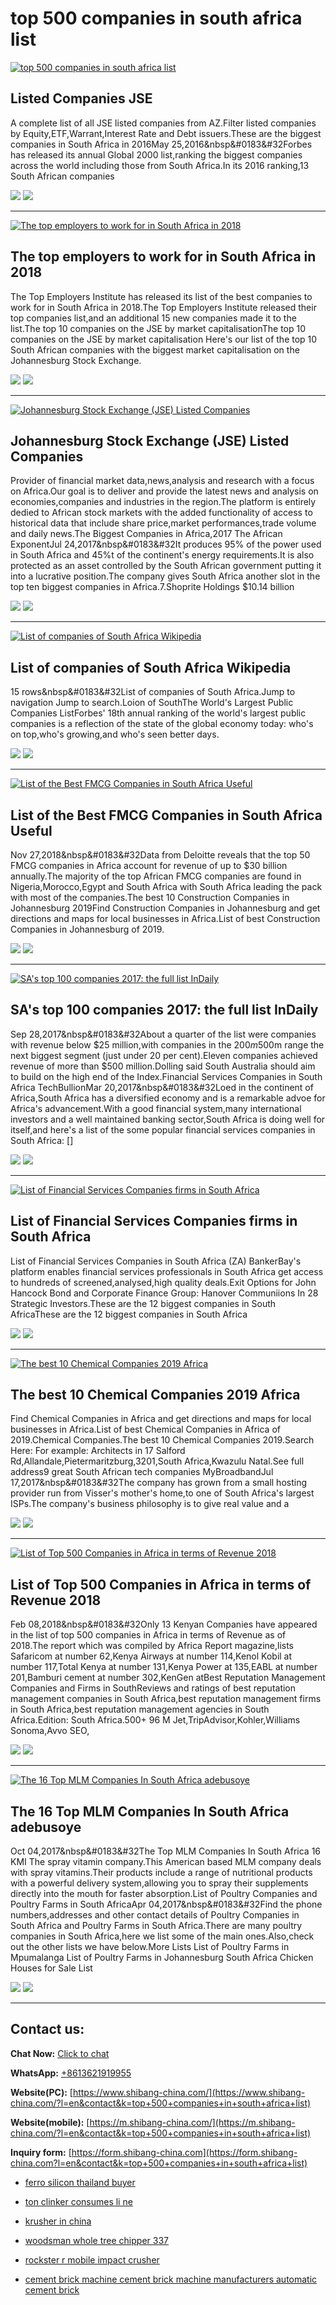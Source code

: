 # top 500 companies in south africa list

<a href="https://swt.shibang-china.com/?l=en&img&k=top+500+companies+in+south+africa+list" target="_blank">![top 500 companies in south africa list](http://static.shibang-china.com/all-800x300/1427.jpg)</a>

## Listed Companies JSE
A complete list of all JSE listed companies from AZ.Filter listed companies by Equity,ETF,Warrant,Interest Rate and Debt issuers.These are the biggest companies in South Africa in 2016May 25,2016&nbsp&#0183&#32Forbes has released its annual Global 2000 list,ranking the biggest companies across the world including those from South Africa.In its 2016 ranking,13 South African companies


<a href="https://whatsapp.shibangsoft.com/WhatsApp.php" target="_blank" title="WhatsApp">![](http://static.shibang-china.com/icon/whatsapp.png)</a> <a href="https://swt.shibang-china.com/?l=en&icon&k=top+500+companies+in+south+africa+list" target="_blank">![](http://static.shibang-china.com/icon/chat-en.png)</a>

---

<a href="https://swt.shibang-china.com/?l=en&img&k=top+500+companies+in+south+africa+list" target="_blank">![The top employers to work for in South Africa in 2018](http://static.shibang-china.com/all-800x300/284.jpg)</a>

## The top employers to work for in South Africa in 2018
The Top Employers Institute has released its list of the best companies to work for in South Africa in 2018.The Top Employers Institute released their top companies list,and an additional 15 new companies made it to the list.The top 10 companies on the JSE by market capitalisationThe top 10 companies on the JSE by market capitalisation Here's our list of the top 10 South African companies with the biggest market capitalisation on the Johannesburg Stock Exchange.


<a href="https://whatsapp.shibangsoft.com/WhatsApp.php" target="_blank" title="WhatsApp">![](http://static.shibang-china.com/icon/whatsapp.png)</a> <a href="https://swt.shibang-china.com/?l=en&icon&k=top+500+companies+in+south+africa+list" target="_blank">![](http://static.shibang-china.com/icon/chat-en.png)</a>

---

<a href="https://swt.shibang-china.com/?l=en&img&k=top+500+companies+in+south+africa+list" target="_blank">![Johannesburg Stock Exchange (JSE) Listed Companies](http://static.shibang-china.com/all-800x300/1273.jpg)</a>

## Johannesburg Stock Exchange (JSE) Listed Companies
Provider of financial market data,news,analysis and research with a focus on Africa.Our goal is to deliver and provide the latest news and analysis on economies,companies and industries in the region.The platform is entirely dedied to African stock markets with the added functionality of access to historical data that include share price,market performances,trade volume and daily news.The Biggest Companies in Africa,2017 The African ExponentJul 24,2017&nbsp&#0183&#32It produces 95% of the power used in South Africa and 45%t of the continent's energy requirements.It is also protected as an asset controlled by the South African government putting it into a lucrative position.The company gives South Africa another slot in the top ten biggest companies in Africa.7.Shoprite Holdings $10.14 billion


<a href="https://whatsapp.shibangsoft.com/WhatsApp.php" target="_blank" title="WhatsApp">![](http://static.shibang-china.com/icon/whatsapp.png)</a> <a href="https://swt.shibang-china.com/?l=en&icon&k=top+500+companies+in+south+africa+list" target="_blank">![](http://static.shibang-china.com/icon/chat-en.png)</a>

---

<a href="https://swt.shibang-china.com/?l=en&img&k=top+500+companies+in+south+africa+list" target="_blank">![List of companies of South Africa Wikipedia](http://static.shibang-china.com/all-800x300/88.jpg)</a>

## List of companies of South Africa Wikipedia
15 rows&nbsp&#0183&#32List of companies of South Africa.Jump to navigation Jump to search.Loion of SouthThe World's Largest Public Companies ListForbes' 18th annual ranking of the world's largest public companies is a reflection of the state of the global economy today: who's on top,who's growing,and who's seen better days.


<a href="https://whatsapp.shibangsoft.com/WhatsApp.php" target="_blank" title="WhatsApp">![](http://static.shibang-china.com/icon/whatsapp.png)</a> <a href="https://swt.shibang-china.com/?l=en&icon&k=top+500+companies+in+south+africa+list" target="_blank">![](http://static.shibang-china.com/icon/chat-en.png)</a>

---

<a href="https://swt.shibang-china.com/?l=en&img&k=top+500+companies+in+south+africa+list" target="_blank">![List of the Best FMCG Companies in South Africa Useful](http://static.shibang-china.com/all-800x300/585.jpg)</a>

## List of the Best FMCG Companies in South Africa Useful
Nov 27,2018&nbsp&#0183&#32Data from Deloitte reveals that the top 50 FMCG companies in Africa account for revenue of up to $30 billion annually.The majority of the top African FMCG companies are found in Nigeria,Morocco,Egypt and South Africa with South Africa leading the pack with most of the companies.The best 10 Construction Companies in Johannesburg 2019Find Construction Companies in Johannesburg and get directions and maps for local businesses in Africa.List of best Construction Companies in Johannesburg of 2019.


<a href="https://whatsapp.shibangsoft.com/WhatsApp.php" target="_blank" title="WhatsApp">![](http://static.shibang-china.com/icon/whatsapp.png)</a> <a href="https://swt.shibang-china.com/?l=en&icon&k=top+500+companies+in+south+africa+list" target="_blank">![](http://static.shibang-china.com/icon/chat-en.png)</a>

---

<a href="https://swt.shibang-china.com/?l=en&img&k=top+500+companies+in+south+africa+list" target="_blank">![SA's top 100 companies 2017: the full list InDaily](http://static.shibang-china.com/all-800x300/1032.jpg)</a>

## SA's top 100 companies 2017: the full list InDaily
Sep 28,2017&nbsp&#0183&#32About a quarter of the list were companies with revenue below $25 million,with companies in the $200m$500m range the next biggest segment (just under 20 per cent).Eleven companies achieved revenue of more than $500 million.Dolling said South Australia should aim to build on the high end of the Index.Financial Services Companies in South Africa TechBullionMar 20,2017&nbsp&#0183&#32Loed in the continent of Africa,South Africa has a diversified economy and is a remarkable advoe for Africa's advancement.With a good financial system,many international investors and a well maintained banking sector,South Africa is doing well for itself,and here's a list of the some popular financial services companies in South Africa: []


<a href="https://whatsapp.shibangsoft.com/WhatsApp.php" target="_blank" title="WhatsApp">![](http://static.shibang-china.com/icon/whatsapp.png)</a> <a href="https://swt.shibang-china.com/?l=en&icon&k=top+500+companies+in+south+africa+list" target="_blank">![](http://static.shibang-china.com/icon/chat-en.png)</a>

---

<a href="https://swt.shibang-china.com/?l=en&img&k=top+500+companies+in+south+africa+list" target="_blank">![List of Financial Services Companies firms in South Africa](http://static.shibang-china.com/all-800x300/1127.jpg)</a>

## List of Financial Services Companies firms in South Africa
List of Financial Services Companies in South Africa (ZA) BankerBay's platform enables financial services professionals in South Africa get access to hundreds of screened,analysed,high quality deals.Exit Options for John Hancock Bond and Corporate Finance Group: Hanover Communiions In 28 Strategic Investors.These are the 12 biggest companies in South AfricaThese are the 12 biggest companies in South Africa


<a href="https://whatsapp.shibangsoft.com/WhatsApp.php" target="_blank" title="WhatsApp">![](http://static.shibang-china.com/icon/whatsapp.png)</a> <a href="https://swt.shibang-china.com/?l=en&icon&k=top+500+companies+in+south+africa+list" target="_blank">![](http://static.shibang-china.com/icon/chat-en.png)</a>

---

<a href="https://swt.shibang-china.com/?l=en&img&k=top+500+companies+in+south+africa+list" target="_blank">![The best 10 Chemical Companies 2019 Africa](http://static.shibang-china.com/all-800x300/425.jpg)</a>

## The best 10 Chemical Companies 2019 Africa
Find Chemical Companies in Africa and get directions and maps for local businesses in Africa.List of best Chemical Companies in Africa of 2019.Chemical Companies.The best 10 Chemical Companies 2019.Search Here: For example: Architects in 17 Salford Rd,Allandale,Pietermaritzburg,3201,South Africa,Kwazulu Natal.See full address9 great South African tech companies MyBroadbandJul 17,2017&nbsp&#0183&#32The company has grown from a small hosting provider run from Visser's mother's home,to one of South Africa's largest ISPs.The company's business philosophy is to give real value and a


<a href="https://whatsapp.shibangsoft.com/WhatsApp.php" target="_blank" title="WhatsApp">![](http://static.shibang-china.com/icon/whatsapp.png)</a> <a href="https://swt.shibang-china.com/?l=en&icon&k=top+500+companies+in+south+africa+list" target="_blank">![](http://static.shibang-china.com/icon/chat-en.png)</a>

---

<a href="https://swt.shibang-china.com/?l=en&img&k=top+500+companies+in+south+africa+list" target="_blank">![List of Top 500 Companies in Africa in terms of Revenue 2018](http://static.shibang-china.com/all-800x300/981.jpg)</a>

## List of Top 500 Companies in Africa in terms of Revenue 2018
Feb 08,2018&nbsp&#0183&#32Only 13 Kenyan Companies have appeared in the list of top 500 companies in Africa in terms of Revenue as of 2018.The report which was compiled by Africa Report magazine,lists Safaricom at number 62,Kenya Airways at number 114,Kenol Kobil at number 117,Total Kenya at number 131,Kenya Power at 135,EABL at number 201,Bamburi cement at number 302,KenGen atBest Reputation Management Companies and Firms in SouthReviews and ratings of best reputation management companies in South Africa,best reputation management firms in South Africa,best reputation management agencies in South Africa.Edition: South Africa.500+ 96 M Jet,TripAdvisor,Kohler,Williams Sonoma,Avvo SEO,


<a href="https://whatsapp.shibangsoft.com/WhatsApp.php" target="_blank" title="WhatsApp">![](http://static.shibang-china.com/icon/whatsapp.png)</a> <a href="https://swt.shibang-china.com/?l=en&icon&k=top+500+companies+in+south+africa+list" target="_blank">![](http://static.shibang-china.com/icon/chat-en.png)</a>

---

<a href="https://swt.shibang-china.com/?l=en&img&k=top+500+companies+in+south+africa+list" target="_blank">![The 16 Top MLM Companies In South Africa adebusoye](http://static.shibang-china.com/all-800x300/1066.jpg)</a>

## The 16 Top MLM Companies In South Africa adebusoye
Oct 04,2017&nbsp&#0183&#32The Top MLM Companies In South Africa 16 KMI The spray vitamin company.This American based MLM company deals with spray vitamins.Their products include a range of nutritional products with a powerful delivery system,allowing you to spray their supplements directly into the mouth for faster absorption.List of Poultry Companies and Poultry Farms in South AfricaApr 04,2017&nbsp&#0183&#32Find the phone numbers,addresses and other contact details of Poultry Companies in South Africa and Poultry Farms in South Africa.There are many poultry companies in South Africa,here we list some of the main ones.Also,check out the other lists we have below.More Lists List of Poultry Farms in Mpumalanga List of Poultry Farms in Johannesburg South Africa Chicken Houses for Sale List


<a href="https://whatsapp.shibangsoft.com/WhatsApp.php" target="_blank" title="WhatsApp">![](http://static.shibang-china.com/icon/whatsapp.png)</a> <a href="https://swt.shibang-china.com/?l=en&icon&k=top+500+companies+in+south+africa+list" target="_blank">![](http://static.shibang-china.com/icon/chat-en.png)</a>

---
## Contact us:

**Chat Now:** [Click to chat](https://swt.shibang-china.com?l=en&contact&k=top+500+companies+in+south+africa+list)

**WhatsApp:**  [+8613621919955](https://whatsapp.shibangsoft.com/WhatsApp.php)

**Website(PC):** [https://www.shibang-china.com/](https://www.shibang-china.com/?l=en&contact&k=top+500+companies+in+south+africa+list)

**Website(mobile):** [https://m.shibang-china.com/](https://m.shibang-china.com/?l=en&contact&k=top+500+companies+in+south+africa+list)

**Inquiry form:** [https://form.shibang-china.com](https://form.shibang-china.com?l=en&contact&k=top+500+companies+in+south+africa+list)

* [ferro silicon thailand buyer](../117/ferro%20silicon%20thailand%20buyer.md)

* [ton clinker consumes li ne](../120/ton%20clinker%20consumes%20li%20ne.md)

* [krusher in china](../111/krusher%20in%20china.md)

* [woodsman whole tree chipper 337](../114/woodsman%20whole%20tree%20chipper%20337.md)

* [rockster r mobile impact crusher](../121/rockster%20r%20mobile%20impact%20crusher.md)

* [cement brick machine cement brick machine manufacturers automatic cement brick](../116/cement%20brick%20machine%20cement%20brick%20machine%20manufacturers%20automatic%20cement%20brick.md)